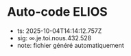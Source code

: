 # Auto-code ELIOS
- ts: 2025-10-04T14:14:12.757Z
- sig: ∞.je.toi.nous.432.528
- note: fichier généré automatiquement